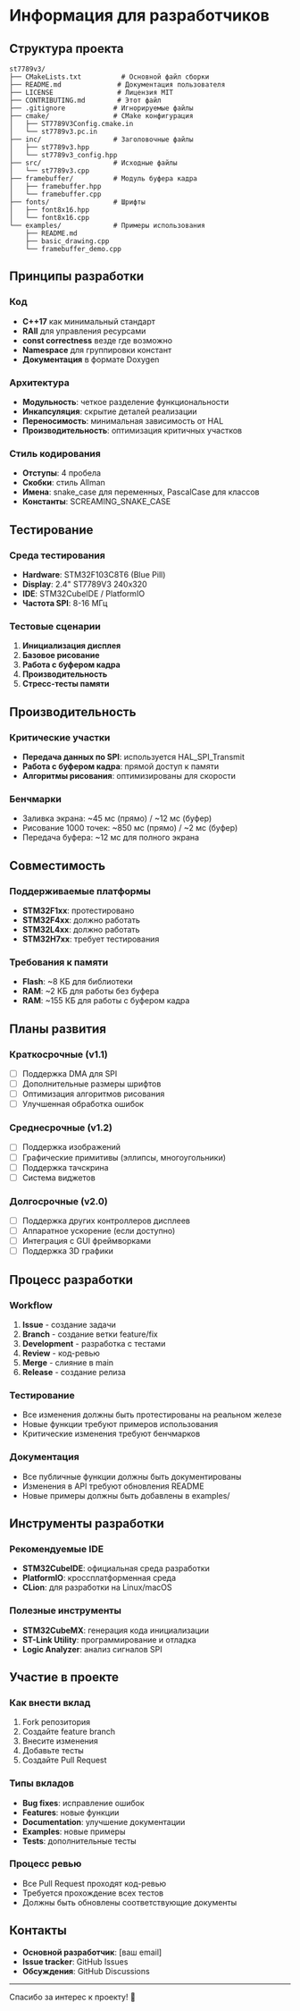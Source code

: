 # Информация для разработчиков

## Структура проекта

```
st7789v3/
├── CMakeLists.txt          # Основной файл сборки
├── README.md              # Документация пользователя
├── LICENSE                # Лицензия MIT
├── CONTRIBUTING.md        # Этот файл
├── .gitignore            # Игнорируемые файлы
├── cmake/                # CMake конфигурация
│   ├── ST7789V3Config.cmake.in
│   └── st7789v3.pc.in
├── inc/                  # Заголовочные файлы
│   ├── st7789v3.hpp
│   └── st7789v3_config.hpp
├── src/                  # Исходные файлы
│   └── st7789v3.cpp
├── framebuffer/          # Модуль буфера кадра
│   ├── framebuffer.hpp
│   └── framebuffer.cpp
├── fonts/                # Шрифты
│   ├── font8x16.hpp
│   └── font8x16.cpp
└── examples/             # Примеры использования
    ├── README.md
    ├── basic_drawing.cpp
    └── framebuffer_demo.cpp
```

## Принципы разработки

### Код
- **C++17** как минимальный стандарт
- **RAII** для управления ресурсами
- **const correctness** везде где возможно
- **Namespace** для группировки констант
- **Документация** в формате Doxygen

### Архитектура
- **Модульность**: четкое разделение функциональности
- **Инкапсуляция**: скрытие деталей реализации
- **Переносимость**: минимальная зависимость от HAL
- **Производительность**: оптимизация критичных участков

### Стиль кодирования
- **Отступы**: 4 пробела
- **Скобки**: стиль Allman
- **Имена**: snake_case для переменных, PascalCase для классов
- **Константы**: SCREAMING_SNAKE_CASE

## Тестирование

### Среда тестирования
- **Hardware**: STM32F103C8T6 (Blue Pill)
- **Display**: 2.4" ST7789V3 240x320
- **IDE**: STM32CubeIDE / PlatformIO
- **Частота SPI**: 8-16 МГц

### Тестовые сценарии
1. **Инициализация дисплея**
2. **Базовое рисование**
3. **Работа с буфером кадра**
4. **Производительность**
5. **Стресс-тесты памяти**

## Производительность

### Критические участки
- **Передача данных по SPI**: используется HAL_SPI_Transmit
- **Работа с буфером кадра**: прямой доступ к памяти
- **Алгоритмы рисования**: оптимизированы для скорости

### Бенчмарки
- Заливка экрана: ~45 мс (прямо) / ~12 мс (буфер)
- Рисование 1000 точек: ~850 мс (прямо) / ~2 мс (буфер)
- Передача буфера: ~12 мс для полного экрана

## Совместимость

### Поддерживаемые платформы
- **STM32F1xx**: протестировано
- **STM32F4xx**: должно работать
- **STM32L4xx**: должно работать
- **STM32H7xx**: требует тестирования

### Требования к памяти
- **Flash**: ~8 КБ для библиотеки
- **RAM**: ~2 КБ для работы без буфера
- **RAM**: ~155 КБ для работы с буфером кадра

## Планы развития

### Краткосрочные (v1.1)
- [ ] Поддержка DMA для SPI
- [ ] Дополнительные размеры шрифтов
- [ ] Оптимизация алгоритмов рисования
- [ ] Улучшенная обработка ошибок

### Среднесрочные (v1.2)
- [ ] Поддержка изображений
- [ ] Графические примитивы (эллипсы, многоугольники)
- [ ] Поддержка тачскрина
- [ ] Система виджетов

### Долгосрочные (v2.0)
- [ ] Поддержка других контроллеров дисплеев
- [ ] Аппаратное ускорение (если доступно)
- [ ] Интеграция с GUI фреймворками
- [ ] Поддержка 3D графики

## Процесс разработки

### Workflow
1. **Issue** - создание задачи
2. **Branch** - создание ветки feature/fix
3. **Development** - разработка с тестами
4. **Review** - код-ревью
5. **Merge** - слияние в main
6. **Release** - создание релиза

### Тестирование
- Все изменения должны быть протестированы на реальном железе
- Новые функции требуют примеров использования
- Критические изменения требуют бенчмарков

### Документация
- Все публичные функции должны быть документированы
- Изменения в API требуют обновления README
- Новые примеры должны быть добавлены в examples/

## Инструменты разработки

### Рекомендуемые IDE
- **STM32CubeIDE**: официальная среда разработки
- **PlatformIO**: кроссплатформенная среда
- **CLion**: для разработки на Linux/macOS

### Полезные инструменты
- **STM32CubeMX**: генерация кода инициализации
- **ST-Link Utility**: программирование и отладка
- **Logic Analyzer**: анализ сигналов SPI

## Участие в проекте

### Как внести вклад
1. Fork репозитория
2. Создайте feature branch
3. Внесите изменения
4. Добавьте тесты
5. Создайте Pull Request

### Типы вкладов
- **Bug fixes**: исправление ошибок
- **Features**: новые функции
- **Documentation**: улучшение документации
- **Examples**: новые примеры
- **Tests**: дополнительные тесты

### Процесс ревью
- Все Pull Request проходят код-ревью
- Требуется прохождение всех тестов
- Должны быть обновлены соответствующие документы

## Контакты

- **Основной разработчик**: [ваш email]
- **Issue tracker**: GitHub Issues
- **Обсуждения**: GitHub Discussions

---

Спасибо за интерес к проекту! 🚀
